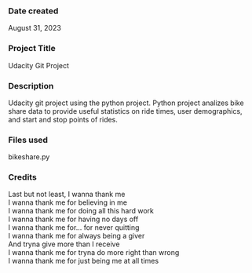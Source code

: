 ### Date created
August 31, 2023

### Project Title
Udacity Git Project

### Description
Udacity git project using the python project. Python project analizes bike share data to provide useful statistics on ride times, user demographics, and start and stop points of rides.

### Files used
bikeshare.py

### Credits
Last but not least, I wanna thank me<br>
I wanna thank me for believing in me<br>
I wanna thank me for doing all this hard work<br>
I wanna thank me for having no days off<br>
I wanna thank me for... for never quitting<br>
I wanna thank me for always being a giver<br>
And tryna give more than I receive<br>
I wanna thank me for tryna do more right than wrong<br>
I wanna thank me for just being me at all times